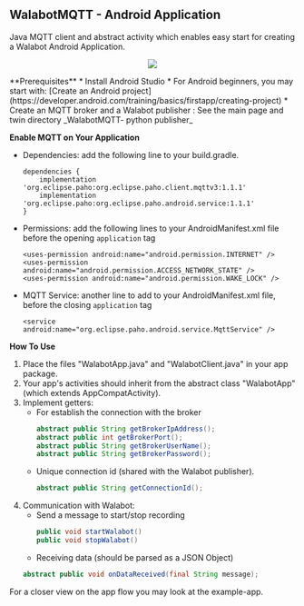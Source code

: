 ## WalabotMQTT - Android Application
Java MQTT client and abstract activity which enables easy start for creating a Walabot Android Application.
<p align="center">
  <img src="https://i.imgur.com/jIqzLYf.gif">
</p>
**Prerequisites**
* Install Android Studio
* For Android beginners, you may start with: [Create an Android project](https://developer.android.com/training/basics/firstapp/creating-project)
* Create an MQTT broker and a Walabot publisher : See the main page and twin directory _WalabotMQTT- python publisher_

**Enable MQTT on Your Application**
* Dependencies: add the following line to your build.gradle.
    ```
    dependencies {
        implementation 'org.eclipse.paho:org.eclipse.paho.client.mqttv3:1.1.1'
        implementation 'org.eclipse.paho:org.eclipse.paho.android.service:1.1.1'
    }
    ```
* Permissions: add the following lines to your AndroidManifest.xml file before the opening `application` tag
    ```
    <uses-permission android:name="android.permission.INTERNET" />
    <uses-permission android:name="android.permission.ACCESS_NETWORK_STATE" />
    <uses-permission android:name="android.permission.WAKE_LOCK" />
    ```
* MQTT Service: another line to add to your AndroidManifest.xml file, before the closing `application` tag 
    ```
   <service android:name="org.eclipse.paho.android.service.MqttService" />
    ```

**How To Use**
1. Place the files "WalabotApp.java" and "WalabotClient.java" in your app package.
2. Your app's activities should inherit from the abstract class "WalabotApp" (which extends AppCompatActivity).
3. Implement getters:
    - For establish the connection with the broker
        ```java
        abstract public String getBrokerIpAddress();
        abstract public int getBrokerPort();
        abstract public String getBrokerUserName();
        abstract public String getBrokerPassword();
        ```
    - Unique connection id (shared with the Walabot publisher).
        ```java
        abstract public String getConnectionId();
        ```
4. Communication with Walabot:
    -  Send a message to start/stop recording
        ```java
        public void startWalabot()
        public void stopWalabot()
        ```
    - Receiving data (should be parsed as a JSON Object)
    ```java
    abstract public void onDataReceived(final String message);
    ```
For a closer view on the app flow you may look at the example-app.    

